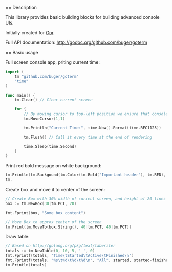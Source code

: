 == Description

This library provides basic building blocks for building advanced console UIs.

Initially created for [Gor](github.com/buger/gor).

Full API documentation: http://godoc.org/github.com/buger/goterm

== Basic usage

Full screen console app, priting current time:

```go
import (
    tm "github.com/buger/goterm"
    "time"
)

func main() {
    tm.Clear() // Clear current screen

    for {
        // By moving cursor to top-left position we ensure that console output will be overwritten each time, instead of adding new.
        tm.MoveCursor(1,1)

        tm.Println("Current Time:", time.Now().Format(time.RFC1123))

        tm.Flush() // Call it every time at the end of rendering

        time.Sleep(time.Second)
    }
}
```


Print red bold message on white background:

```go    
tm.Println(tm.Backgound(tm.Color(tm.Bold("Important header"), tm.RED), tm.WHITE))
tm.
```


Create box and move it to center of the screen:

```go
// Create Box with 30% width of current screen, and height of 20 lines
box := tm.NewBox(30|tm.PCT, 20)

fmt.Fprint(box, "Some box content")

// Move Box to approx center of the screen
tm.Print(tm.MoveTo(box.String(), 40|tm.PCT, 40|tm.PCT))
```


Draw table:

```go
// Based on http://golang.org/pkg/text/tabwriter
totals := tm.NewTable(0, 10, 5, ' ', 0)
fmt.Fprintf(totals, "Time\tStarted\tActive\tFinished\n")
fmt.Fprintf(totals, "%s\t%d\t%d\t%d\n", "All", started, started-finished, finished)
tm.Println(totals)
```
